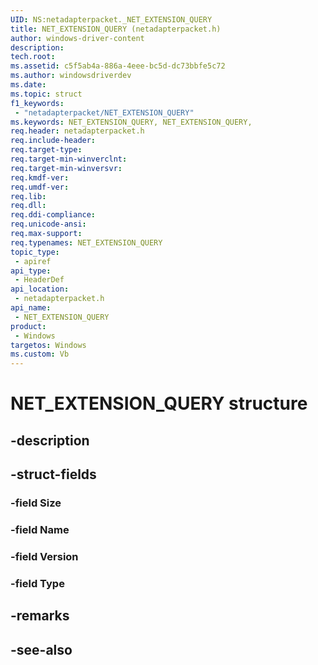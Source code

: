 ```yaml
---
UID: NS:netadapterpacket._NET_EXTENSION_QUERY
title: NET_EXTENSION_QUERY (netadapterpacket.h)
author: windows-driver-content
description: 
tech.root:
ms.assetid: c5f5ab4a-886a-4eee-bc5d-dc73bbfe5c72
ms.author: windowsdriverdev
ms.date: 
ms.topic: struct
f1_keywords:
 - "netadapterpacket/NET_EXTENSION_QUERY"
ms.keywords: NET_EXTENSION_QUERY, NET_EXTENSION_QUERY, 
req.header: netadapterpacket.h
req.include-header:
req.target-type:
req.target-min-winverclnt:
req.target-min-winversvr:
req.kmdf-ver:
req.umdf-ver:
req.lib:
req.dll:
req.ddi-compliance:
req.unicode-ansi:
req.max-support:
req.typenames: NET_EXTENSION_QUERY
topic_type: 
 - apiref
api_type: 
 - HeaderDef
api_location: 
 - netadapterpacket.h
api_name: 
 - NET_EXTENSION_QUERY
product: 
 - Windows
targetos: Windows
ms.custom: Vb
---
```


# NET_EXTENSION_QUERY structure

## -description


## -struct-fields

### -field Size
 
### -field Name
 
### -field Version
 
### -field Type
 

## -remarks

## -see-also